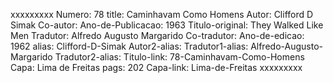 xxxxxxxxx
Numero: 78
title: Caminhavam Como Homens
Autor: Clifford D Simak
Co-autor: 
Ano-de-Publicacao: 1963
Titulo-original: They Walked Like Men
Tradutor: Alfredo Augusto Margarido
Co-tradutor: 
Ano-de-edicao: 1962
alias: Clifford-D-Simak
Autor2-alias: 
Tradutor1-alias: Alfredo-Augusto-Margarido
Tradutor2-alias: 
Titulo-link: 78-Caminhavam-Como-Homens
Capa: Lima de Freitas
pags: 202
Capa-link: Lima-de-Freitas
xxxxxxxxx